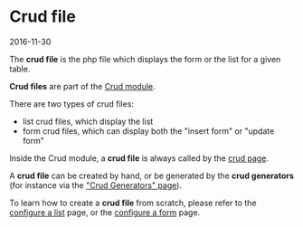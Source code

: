 Crud file
===============
2016-11-30


The **crud file** is the php file which displays the form or the list for a given table.

**Crud files** are part of the [Crud module](https://github.com/lingtalfi/nullos-admin/tree/master/doc/official/modules/crud-module.md).

There are two types of crud files:

- list crud files, which display the list
- form crud files, which can display both the "insert form" or "update form"


Inside the Crud module, a **crud file** is always called by the [crud page](https://github.com/lingtalfi/nullos-admin/tree/master/doc/official/modules/crud-module/crud-page.md).


A **crud file** can be created by hand, or be generated by the **crud generators** (for instance via the ["Crud Generators" page](https://github.com/lingtalfi/nullos-admin/tree/master/doc/official/modules/quickstart-module/crud-generators-page.md)).



To learn how to create a **crud file** from scratch, please refer to the
[configure a list](https://github.com/lingtalfi/nullos-admin/tree/master/doc/official/modules/crud-module/configure-a-list.md) page,
or the [configure a form](https://github.com/lingtalfi/nullos-admin/tree/master/doc/official/modules/crud-module/configure-a-form.md) page.
